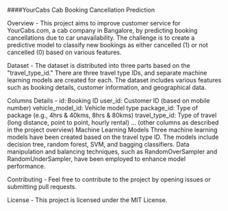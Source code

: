 ####YourCabs Cab Booking Cancellation Prediction

Overview -
This project aims to improve customer service for YourCabs.com, a cab company in Bangalore, by predicting booking cancellations due to car unavailability. The challenge is to create a predictive model to classify new bookings as either cancelled (1) or not cancelled (0) based on various features.

Dataset -
The dataset is distributed into three parts based on the "travel_type_id." There are three travel type IDs, and separate machine learning models are created for each. The dataset includes various features such as booking details, customer information, and geographical data.

Columns Details -
id: Booking ID
user_id: Customer ID (based on mobile number)
vehicle_model_id: Vehicle model type
package_id: Type of package (e.g., 4hrs & 40kms, 8hrs & 80kms)
travel_type_id: Type of travel (long distance, point to point, hourly rental)
... (other columns as described in the project overview)
Machine Learning Models
Three machine learning models have been created based on the travel type ID. The models include decision tree, random forest, SVM, and bagging classifiers. Data manipulation and balancing techniques, such as RandomOverSampler and RandomUnderSampler, have been employed to enhance model performance.

Contributing -
Feel free to contribute to the project by opening issues or submitting pull requests.

License -
This project is licensed under the MIT License.
